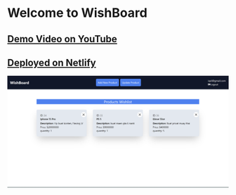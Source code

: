 # Welcome to WishBoard

## <a href="https://youtu.be/BF0DchpcIhg?si=fdK4Tn7ycUqigLl0"> Demo Video on YouTube </a>

## <a href="https://stupendous-entremet-c150b7.netlify.app/"> Deployed on Netlify </a>

<img src="public/wishboard1.png" width="800">
